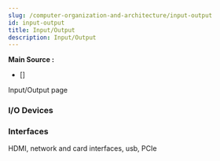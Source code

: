 ```yaml
---
slug: /computer-organization-and-architecture/input-output
id: input-output
title: Input/Output
description: Input/Output
---
```


**Main Source :**

- [] 

Input/Output page

### I/O Devices

### Interfaces

HDMI, network and card interfaces, usb, PCIe

